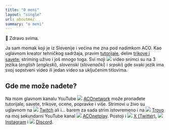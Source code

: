 ```yaml
---
title: "O meni"
layout: "single"
url: aboutme/
summary: "o meni"
---
```


👋 Zdravo svima.

Ja sam momak koji je iz Slovenije i većina me zna pod nadimkom ACO. Kao uglavnom kreator tehničkog sadržaja, pravim [tutorijale](/sh/tags/ "Kliknite/dodirnite, da otvorite stranicu!"), delim [trikove i savete](/sh/tags/ "Kliknite/dodirnite, da otvorite stranicu!"), striming uživo i još mnogo toga. Svi moji ![](/images/social-logos/YouTube.png) video snimci su na 3 jezika (*english* (*engleski*), *slovenski* (*slovenački*) i *srpski*) gde svaki jezik ima svoj sopstveni video ili jedan video sa uključenim titlovima.

## Gde me može nađete?

Na mom glavnom kanalu YouTube ![](/images/social-logos/YouTube.png) [ACOnetwork](https://www.youtube.com/aconetwork "Kliknite/dodirnite, da otvorite moj kanal YouTube!") može pronađete tutorijale, savete, trikove, ocene, popravke i više. Strimovi u živo su uglavnom na ![](/images/social-logos/Twitch.png) [Twitch](https://www.twitch.tv/aconetwork1 "Kliknite/dodirnite, da otvorite kanal Twitch!") ali i... barem za sada strim istovremeno i na ![](/images/social-logos/Trovo.png) [Trovo](https://trovo.live/aconetwork "Kliknite/dodirnite, da otvorite moj kanal Trovo!") na moj sekundarni YouTube kanal ![](/images/social-logos/YouTube.png) [ACOnetplay](https://aconetplay.ddns.net "Kliknite/dodirnite, da otvorite moj sekundarni kanal YouTube!"). Postoji i ![](/images/social-logos/Twitter.png) [X (Twitter)](https://www.x.com/aconetwork "Kliknite/dodirnite, da otvorite moj X (Twitter)!" ), ![](/images/social-logos/Instagram.png) [Instagram](https://www.instagram.com/aconetwork "Kliknite/dodirnite, da otvorite moj Instagram!") i ![](/images/social-logos/Discord.png) [Discord](https://discord.gg/4GpKeAn "Kliknite/dodirnite, da otvorite moj Discord!").